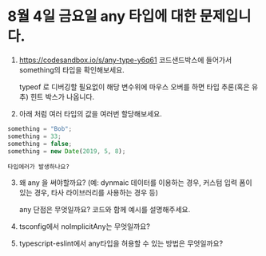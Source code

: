 # 8월 4일 금요일 any 타입에 대한 문제입니다.

1. https://codesandbox.io/s/any-type-y6q61 코드샌드박스에 들어가서 something의 타입을 확인해보세요.

    typeof 로 디버깅할 필요없이 해당 변수위에 마우스 오버를 하면 타입 추론(혹은 유추) 힌트 박스가 나옵니다.

2. 아래 처럼 여러 타입의 값을 여러번 할당해보세요.

```ts
something = "Bob";
something = 33;
something = false;
something = new Date(2019, 5, 8);
```

    타입에러가 발생하나요?

3. 왜 any 을 써야할까요?  (예: dynmaic 데이터를 이용하는 경우, 커스텀 입력 폼이 있는 경우, 타사 라이브러리를 사용하는 경우 등)

    any 단점은 무엇일까요? 코드와 함께 예시를 설명해주세요.

4. tsconfig에서 noImplicitAny는 무엇일까요?

5. typescript-eslint에서 any타입을 허용할 수 있는 방법은 무엇일까요?